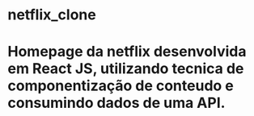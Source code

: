 # netflix_clone
# Homepage da netflix desenvolvida em React JS, utilizando tecnica de componentização de conteudo e consumindo dados de uma API.
